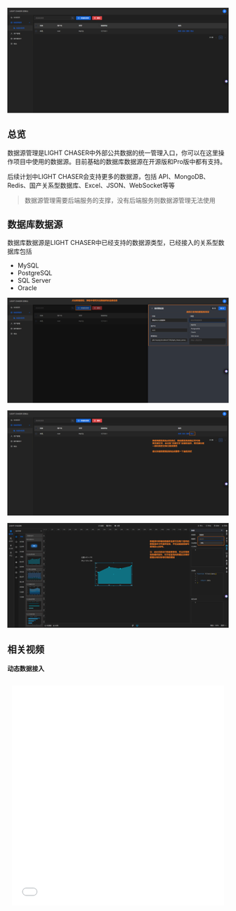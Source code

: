 ![数据源管理.png](数据源管理.png)

## 总览

数据源管理是LIGHT CHASER中外部公共数据的统一管理入口，你可以在这里操作项目中使用的数据源。目前基础的数据库数据源在开源版和Pro版中都有支持。

后续计划中LIGHT CHASER会支持更多的数据源，包括 API、MongoDB、Redis、国产关系型数据库、Excel、JSON、WebSocket等等

> 数据源管理需要后端服务的支撑，没有后端服务则数据源管理无法使用

## 数据库数据源

数据库数据源是LIGHT CHASER中已经支持的数据源类型，已经接入的关系型数据库包括

- MySQL
- PostgreSQL
- SQL Server
- Oracle

![新建数据库.png](新建数据库.png)

![测试数据库连接.png](测试数据库连接.png)

![使用数据库.png](使用数据库.png)

## 相关视频

#### 动态数据接入

<div style="display: flex;flex-wrap: wrap; justify-content: flex-start; align-items: stretch; ">
    <div style="width: 100%; height:500px; flex-grow: 0;min-width: 100px;margin: 10px;">
        <iframe src="//player.bilibili.com/player.html?isOutside=true&aid=112966095733943&bvid=BV12FebeKE75&cid=500001650579578&p=1&autoplay=0" scrolling="no" border="0" frameborder="no" style="width: 100%; height: 100%;" framespacing="0" allowfullscreen="true"></iframe>
    </div>
</div>